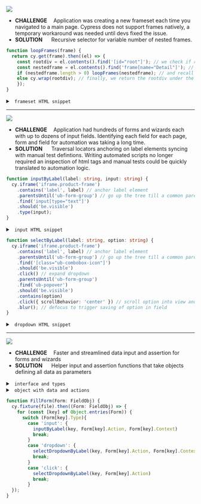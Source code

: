 
![](https://flat.badgen.net/badge/icon/NESTED,FRAMES?list=%20&icon=https://www.svgrepo.com/show/231196/file-document.svg&label&scale=2&color=22272e&labelColor=04C38E)

* <b>CHALLENGE&nbsp;&nbsp;&nbsp;&nbsp;</b> Application was creating a new frameset each time you navigated to a main page. Cypress does not support frames natively, a temporary workaround was needed until devs fixed the issue.
* <b>SOLUTION&nbsp;&nbsp;&nbsp;&nbsp;&nbsp;&nbsp;</b> Recursive selector for variable number of nested frames.

```typescript
function loopFrames(frame) {
  return cy.get(frame).then((el) => {
    const rootdiv = el.contents().find('[id="root"]'); // we check if root div
    const nestedframe = el.contents().find('frame[name="Detail"]'); // and another frame are present
    if (nestedframe.length > 0) loopFrames(nestedframe); // and recall function if we find another frame
    else cy.wrap(rootdiv); // finally, we return the rootdiv under the last frame
    });
}
```

<details> <summary><code>&nbsp;frameset HTML snippet&nbsp;</code></summary>

```html
#document
  <html>
    <head>...</head>
    <frameset rows="0,*" cols="*">
      <frame name="bottom" src="./Common/blank.htm">
      <frame name="Detail" src="./BN/sigin?loginErr=">
        #document
          <html>
            <head>...</head>
            <frameset rows="0,*" cols="*">
              <frame name="bottom" src="./Common/blank.htm">
              <frame name="Detail" src="./BN/1E/?myRn=">
                #document
                  <html>
                    <head>...</head>
                    <frameset rows="0,*" cols="*">
                      <frame name="bottom" src="./Common/blank.htm">
                      <frame name="Detail" src="./BN/2E/?myRn=">
                        #document
                          <html>
                            <head>...</head>
                            <frameset rows="0,*" cols="*">
                              <frame name="bottom" src="./Common/blank.htm">
                              <frame name="Detail" src="./BN/1E/?myRn=">
                                #document
                                  <!DOCTYPE html>
                                  <html>
                                    <head>...</head>
                                    <body>
                                      <div id="root">
```
</details>

---

![](https://flat.badgen.net/badge/icon/TRAVERSAL,LOCATORS?list=%20&icon=https://www.svgrepo.com/show/46599/stairs.svg&label&scale=2&color=22272e&labelColor=04C38E)

* <b>CHALLENGE&nbsp;&nbsp;&nbsp;&nbsp;</b> Application had hundreds of forms and wizards each with up to dozens of input fields. Identifying each field for each page, form and field for automation was taking a long time.
* <b>SOLUTION&nbsp;&nbsp;&nbsp;&nbsp;&nbsp;&nbsp;</b> Traversal locators anchoring on label elements syncing with manual test defintions. Writing automated scripts no longer required an inspection of html tags and manual tests could be quickly translated to automation logic.
    
```typescript
function inputByLabel(label: string, input: string) {
  cy.iframe('iframe.product-frame')
    .contains('label', label) // anchor label element
    .parentsUntil('ub-form-group') // go up the tree till a common parent with the input field
    .find('input[type="text"]')
    .should('be.visible')
    .type(input);
}
```

<details>
<summary><code>&nbsp;input HTML snippet&nbsp;</code></summary>

```html
<ub-form-group>
  #shadow-root (open)
    <div class="css-exg1y7">
      <div class="css-13et6b">...</div> <!-- icon -->
      <div class="css-1ax517"> <!-- label -->
        <ub-text type="label">
          #shadow-root (open)
            <label> "Sample Label" </label>
        </ub-text>
      </div>
      <div class="css=16v52f"> <!-- input -->
        <div class="css-4cf88t">
          <div class="css-16v3hw">
            <ub-edit-field editor="textbox" value="Sample Value">
              #shadow-root (open)
                <div class="ub-edit-field__container">
                  <input type="text">
                </div>
```

</details>

```typescript
function selectByLabel(label: string, option: string) {
  cy.iframe('iframe.product-frame')
    .contains('label', label) // anchor label element
    .parentsUntil('ub-form-group') // go up the tree till a common parent with the dropdown
    .find('[class="ub-combobox-icon"]')
    .should('be.visible')
    .click() // expand dropdown
    .parentsUntil('ub-form-group')
    .find('ub-popover')
    .should('be.visible')
    .contains(option)
    .click({ scrollBehavior: 'center' }) // scroll option into view and click it
    .blur(); // defocus to trigger saving of option in field
}
```

<details>
<summary><code>&nbsp;dropdown HTML snippet&nbsp;</code></summary>

```html
<ub-form-group>
  #shadow-root (open)
    <div class="css-exg1y7">
      <div class="css-13et6b">...</div> <!-- icon -->
      <div class="css-1ax517">...</div> <!-- label -->
        <ub-text type="label">
          #shadow-root (open)
            <label> "Sample Label" </label>
        </ub-text>
      </div>
      <div class="css=16v52q"> <!-- dropdown -->
        <div class="css=4cf88t">
          <div class="css=16v52q">
            <ub-edit-field>
              #shadow-root (open)
                <div>
                  <div class="ub-edit-field__container">
                    <ub-combobox>
                      #shadow-root (open)
                        <div class="ub-combobox__container">
                        <ub-popover>
                          #shadow-root(open)
                          <div class="ub-combobox_list">
                          <ub-list>
                            #shadow-root(open)
                              <div class="ub-combobox__list">
                                <ul>
                                  <li>
```

</details>

---

![](https://flat.badgen.net/badge/icon/WRAPPER,FUNCTIONS?list=%20&icon=https://www.svgrepo.com/show/287353/pills-pill.svg&label&scale=2&color=22272e&labelColor=04C38E)

* <b>CHALLENGE&nbsp;&nbsp;&nbsp;&nbsp;</b> Faster and streamlined data input and assertion for forms and wizards
* <b>SOLUTION&nbsp;&nbsp;&nbsp;&nbsp;&nbsp;&nbsp;</b> Helper input and assertion functions that take objects defining all data as parameters

<details> <summary><code>&nbsp;interface and types&nbsp;</code></summary>

```typescript
type fieldType = 'input' | 'dropdown' | 'date' | 'button';
type fieldAction  = 'click' | 'type' | 'select';

interface IField {
  Type: fieldType,
  Locator: string,
  Action: fieldAction,
  Context?: string,
}

type FieldObj = {[key: string]: IField};
```
</details>

<details> <summary><code>&nbsp;object with data and actions&nbsp;</code></summary>

```typescript
var Form : FieldObj = {
  'First Name': { Type: 'input', Action: 'type', Context: 'type this' },
  'Last Name': { Type: 'input', Action: 'type', Context: 'type this' },
  'Location': { Type: 'dropdown', Action: 'select', Context: 'select this option' },
  'Next': { Type: 'button', Action: 'click' },
}
```
</details>

```typescript
function FillForm(Form: FieldObj) {
  cy.fixture(file).then((Form: FieldObj) => {
    for (const [key] of Object.entries(Form)) {
      switch (Form[key].Type){
        case 'input': {
          inputByLabel(key, Form[key].Action, Form[key].Context)
          break;
        }
        case 'dropdown': {
          selectDropdownByLabel(key, Form[key].Action, Form[key].Context)
          break;
        }
        case 'click': {
          selectDropdownByLabel(key, Form[key].Action)
          break;
        }
  });
}
``` 
